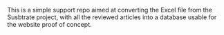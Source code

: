 This is a simple support repo aimed at converting the Excel file from the Susbtrate project, with all the reviewed articles into a database usable for the website proof of concept. 

